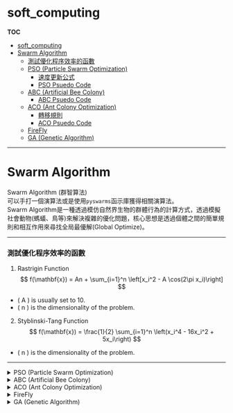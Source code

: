 # soft_computing 
**TOC**
- [soft\_computing](#soft_computing)
- [Swarm Algorithm](#swarm-algorithm)
    - [測試優化程序效率的函數](#測試優化程序效率的函數)
  - [PSO (Particle Swarm Optimization)](#pso-particle-swarm-optimization)
    - [速度更新公式](#速度更新公式)
    - [PSO Psuedo Code](#pso-psuedo-code)
  - [ABC (Artificial Bee Colony)](#abc-artificial-bee-colony)
    - [ABC Psuedo Code](#abc-psuedo-code)
  - [ACO (Ant Colony Optimization)](#aco-ant-colony-optimization)
    - [轉移規則](#轉移規則)
    - [ACO Psuedo Code](#aco-psuedo-code)
  - [FireFly](#firefly)
  - [GA (Genetic Algorithm)](#ga-genetic-algorithm)
---
# Swarm Algorithm
Swarm Algorithm (群智算法)   
可以手打一個演算法或是使用`pyswarms`函示庫獲得相關演算法。  
Swarm Algorithm是一種透過模仿自然界生物的群體行為的計算方式，透過模擬社會動物(螞蟻、鳥等)來解決複雜的優化問題，核心思想是透過個體之間的簡單規則和相互作用來尋找全局最優解(Global Optimize)。

---
### 測試優化程序效率的函數
1. Rastrigin Function
$$ f(\mathbf{x}) = An + \sum_{i=1}^n \left[x_i^2 - A \cos(2\pi x_i)\right] $$
- \( A \) is usually set to 10.
- \( n \) is the dimensionality of the problem.
2. Styblinski-Tang Function
$$ f(\mathbf{x}) = \frac{1}{2} \sum_{i=1}^n \left(x_i^4 - 16x_i^2 + 5x_i\right) $$
- \( n \) is the dimensionality of the problem.
---
<details>
<summary>PSO (Particle Swarm Optimization)</summary>

## PSO (Particle Swarm Optimization)
* 適用於非凸或導數難以計算的優化問題  
* 每個粒子(Particle)都有一個初始的位置以及速度，速度影響的是移動的方向和距離。  

### 速度更新公式
```python
vi = w * vi + c1 * rand() * (pbest_i - xi) + c2 * rand() * (gbest - xi)
```
從公式中可以看到粒子保留一部分前一次的速度`w * vi`，並且朝向個體最佳解`pbest`以及全體最佳解`gbest`前進
* 透過算好的速度更新位置  

[PSO程式碼](./PSO.py)  
### PSO Psuedo Code
```md
初始化：
1. 初始化粒子群的數量 N。
2. 對於每個粒子 i，隨機初始化位置 xi 和速度 vi。
3. 設定每個粒子的個體最佳位置（pbest）為其初始位置。
4. 設定全局最佳位置（gbest）為具有最佳適應度值的粒子的位置。
5. 對於每個粒子 i：
   a. 計算粒子的適應度值 f(xi)。
   b. 如果 f(xi) 優於該粒子的 pbest 的適應度值，則更新 pbest 為當前位置 xi。
   c. 如果 f(xi) 優於 gbest 的適應度值，則更新 gbest 為當前位置 xi。

6. 對於每個粒子 i：
   a. 更新速度 vi 依據以下公式：
      vi = w * vi + c1 * rand() * (pbest_i - xi) + c2 * rand() * (gbest - xi)
   b. 更新位置 xi 依據以下公式：
      xi = xi + vi

   其中：
   - w 是慣性權重，控制前一速度對當前速度的影響。
   - c1 和 c2 是學習因子，通常 c1 是個體學習因子，c2 是社會學習因子。
   - rand() 是一個生成[0,1]範圍內隨機數的函數。

7. 檢查終止條件（例如迭代次數或解的質量）。

輸出：
8. 輸出全局最佳位置 gbest 和對應的最佳適應度值。
```
</details>

<details>
<summary>ABC (Artificial Bee Colony)</summary>

## ABC (Artificial Bee Colony)
在ABC演算法中蜜蜂被分成三種角色
1. 僱傭蜂（Employed bees）
   * 每個僱傭蜂負責一個特定的食物來源(local解)
   * 探索食物來源附近區域的食物品質(解的好壞) -> 決定是否要在食物來源附近找新的食物
2. 觀察蜂（Onlooker bees）
   * 等待**僱傭蜂（Employed bees）** 傳回的信息選擇比較好的食物來源品質進行搜索
3. 偵察蜂（Scout bees）
   * 如果一個食物來源被認為不值得探索時，雇傭蜂會變成偵查蜂，**隨機**尋找新的食物來源  

[ABC程式碼](./ABC.py)  
### ABC Psuedo Code
```markdown
初始化：
1. 定義食源數量（等於僱傭蜂數量），隨機初始化所有食源的位置。
2. 計算每個食源的適應度（根據優化問題的目標函數）。

迭代過程 4 ~ 7：
重複以下步驟直到達到最大迭代次數或其他終止條件：
3. 僱傭蜂階段：
   a. 對於每個僱傭蜂：
      i. 在其食源周圍選擇一個候選位置。
      ii. 計算候選位置的適應度。
      iii. 如果候選位置的適應度比當前食源更好，則僱傭蜂將這個新位置作為新的食源。

4. 觀察蜂階段：
   a. 對於每個觀察蜂：
      i. 根據僱傭蜂分享的食源質量選擇一個食源，通常概率與食源質量成正比。
      ii. 在選中的食源周圍選擇一個候選位置。
      iii. 計算候選位置的適應度。
      iv. 如果候選位置的適應度比當前食源更好，則觀察蜂將這個新位置作為新的食源。

5. 偵察蜂階段：
   a. 檢查是否有食源超過了一定次數沒有被改善（例如，超過了一定的“試驗限制”）。
   b. 對於每個達到試驗限制的食源，隨機初始化一個新的食源位置。
   c. 計算新食源的適應度。

6. 確定最佳食源：
   a. 更新並記錄找到的最佳食源（如果這一輪產生了更好的解）。

輸出：
7. 輸出最優食源的位置及其適應度值。

```
</details>

<details>
<summary>ACO (Ant Colony Optimization)</summary>

## ACO (Ant Colony Optimization)
透過模擬螞蟻從蟻巢到食物源的最短路徑，螞蟻透過一種稱為`信息素(pheromone)`的化學物質進行間接通訊，透過釋放信息素來記錄走過的路徑，並且影響之後螞蟻如何選擇路徑。    
ACO演算法可以解決旅行銷售員問題（TSP）、車輛路徑問題（VRP）、排程問題和網絡路由問題等。
* 初始化一群螞蟻 (n個)，在node之間每個螞蟻代表一個潛在的解
* 影響螞蟻選擇路徑的有兩個因素
  * 信息素的強度(之前選擇同樣路徑的頻率)
  * 距離
* 為了防止演算法過擬合，使演算法更好的搜索潛在路徑，因此信息素有蒸發機制，會隨著時間遞減

### 轉移規則
$$p_{ij} = \frac{(\tau_{ij}^\alpha) (\eta_{ij}^\beta)}{\sum_{k \in \text{可達節點}} (\tau_{ik}^\alpha) (\eta_{ik}^\beta)}$$
此公式計算  
- 其中 τ_ij 是節點 i 到 j 的信息素濃度
- η_ij 是啟發式信息（如城市間的倒數距離）
- α 和 β 是控制信息素和啟發式信息影響力的參數。  

[ACO程式碼](./ACO.py) 

### ACO Psuedo Code
```md
初始化：
1. 初始化所有路徑上的信息素濃度。
2. 定義參數，例如信息素蒸發率ρ（rho）和信息素強化參數（Q）。

迭代過程：
重複以下步驟直到達到終止條件（如最大迭代次數或解的質量）：
3. 將螞蟻隨機分配到不同的節點（例如，在TSP中的城市）。

4. 每隻螞蟻構建解：
   a. 對於每隻螞蟻，重複以下步驟直到完成解的構建：
      i. 基於轉移規則選擇下一節點。轉移概率 p 計算如轉移規則
   b. 移動到選擇的節點，直到路徑完成。

5. 更新信息素：
   a. 對每條路徑應用蒸發：
      τ_ij = (1 - ρ) * τ_ij
   b. 每隻螞蟻基於其路徑長度 L_k 強化走過的路徑上的信息素：
      Δτ_ij_k = Q / L_k
      τ_ij = τ_ij + Δτ_ij_k
   c. 如果有全局最佳更新，則額外強化全局最佳路徑。

6. 記錄並檢查新的全局最佳解。

輸出：
7. 輸出最佳路徑和相應的路徑長度。

```
</details>

<details>
<summary>FireFly</summary>

## FireFly

</details>

<details>
<summary>GA (Genetic Algorithm)</summary>

## GA (Genetic Algorithm)
</details>